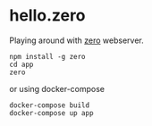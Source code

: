 # hello.zero

Playing around with [zero](https://github.com/remoteinterview/zero) webserver.

```console
npm install -g zero
cd app
zero
```

or using docker-compose

```console
docker-compose build
docker-compose up app
```